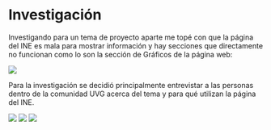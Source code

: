 # Investigación

Investigando para un tema de proyecto aparte me topé con que la página del INE es mala para mostrar información y hay secciones que directamente no funcionan como lo son la sección de Gráficos de la página web:

![](./imgs/graph_web_page.jpg)

Para la investigación se decidió principalmente entrevistar a las personas dentro de la comunidad UVG acerca del tema y para qué utilizan la página del INE.

![](./imgs/forms-1.png)
![](./imgs/forms-2.png)
![](./imgs/forms-3.png)
